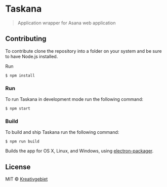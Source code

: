 # Taskana

> Application wrapper for Asana web application


## Contributing

To contribute clone the repository into a folder on your system and be sure to have Node.js installed.

Run

```
$ npm install
```

### Run

To run Taskana in development mode run the following command:

```
$ npm start
```

### Build

To build and ship Taskana run the following command:

```
$ npm run build
```

Builds the app for OS X, Linux, and Windows, using [electron-packager](https://github.com/maxogden/electron-packager).


## License

MIT © [Kreativgebiet](http://kreativgebiet.com/)

